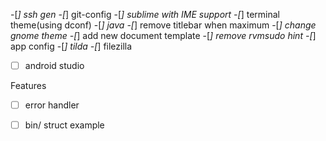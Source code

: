 
-[*] ssh gen
-[*] git-config
-[*] sublime with IME support
-[*] terminal theme(using dconf)
-[*] java
-[*] remove titlebar when maximum
-[*] change gnome theme
-[*] add new document template
-[*] remove rvmsudo hint
-[*] app config
	-[*] tilda
	-[*] filezilla
-[ ] android studio

Features
-[ ] error handler
-[ ] bin/ struct example




